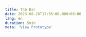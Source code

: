 ```yaml
---
title: Tab Bar
date: 2023-08-26T17:55:00.000+08:00
lang: en
duration: 5min
meta: 'View Prototype'
---
```


<Title />

<TabBar />

<br />

**Acknowledgements**

Thanks to [Milan Raring](https://twitter.com/MilanRaring), the original is [here](https://codepen.io/milanraring/pen/qBEPzKB).
